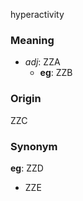 hyperactivity
### Meaning
+ _adj_: ZZA
    + __eg__: ZZB

### Origin

ZZC

### Synonym

__eg__: ZZD

+ ZZE


